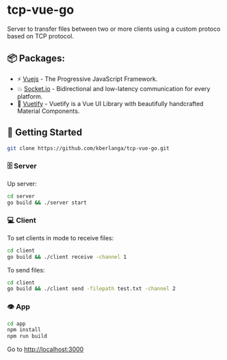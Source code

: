 # tcp-vue-go
Server to transfer files between two or more clients using a custom protoco based on TCP protocol.

## 📦 Packages:

- ⚡️ [Vuejs](https://v2.vuejs.org/v2/guide/) - The Progressive JavaScript Framework.
- 💥 [Socket.io](https://socket.io/) - Bidirectional and low-latency communication for every platform.
- 💅 [Vuetify](https://vuetifyjs.com/en/) - Vuetify is a Vue UI Library with beautifully handcrafted Material Components.


## 🚀 Getting Started
```bash
git clone https://github.com/kberlanga/tcp-vue-go.git
```
### 🗄️ Server

Up server:

```bash
cd server
go build && ./server start
```
### 💻 Client

To set clients in mode to receive files:

```bash
cd client
go build && ./client receive -channel 1
```

To send files:

```bash
cd client
go build && ./client send -filepath test.txt -channel 2
```

### 👁️ App

```bash
cd app
npm install
npm run build
```
Go to [http://localhost:3000](http://localhost:3000)
